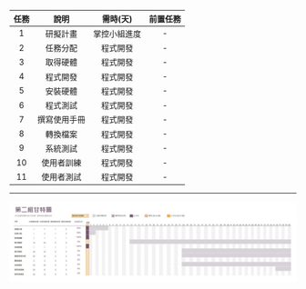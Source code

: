 | 任務          | 說明             | 需時(天)    | 前置任務     |
| :-----------: | :---------------:| :----------: | :----------: |
| 1            | 研擬計畫     | 掌控小組進度 | - |
| 2            | 任務分配     | 程式開發    | - |
| 3            | 取得硬體     | 程式開發    | - |
| 4            | 程式開發     | 程式開發    | - |
| 5            | 安裝硬體     | 程式開發    | - |
| 6            | 程式測試     | 程式開發    | - |
| 7            | 撰寫使用手冊 | 程式開發    | - |
| 8            | 轉換檔案     | 程式開發    | - |
| 9            | 系統測試     | 程式開發    | - |
| 10           | 使用者訓練   | 程式開發    | - |
| 11           | 使用者測試   | 程式開發    | - |
***
![甘特圖](02.jpg)
